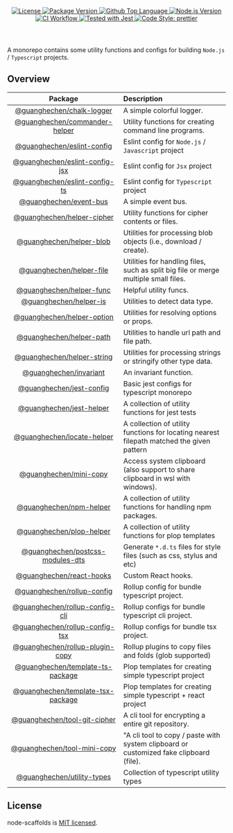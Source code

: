 <header>
  <div align="center">
    <a href="#license">
      <img
        alt="License"
        src="https://img.shields.io/github/license/guanghechen/node-scaffolds"
      />
    </a>
    <a href="https://github.com/guanghechen/node-scaffolds/tags">
      <img
        alt="Package Version"
        src="https://img.shields.io/github/v/tag/guanghechen/node-scaffolds?include_prereleases&sort=semver"
      />
    </a>
    <a href="https://github.com/guanghechen/node-scaffolds/search?l=typescript">
      <img
        alt="Github Top Language"
        src="https://img.shields.io/github/languages/top/guanghechen/node-scaffolds"
      />
    </a>
    <a href="https://github.com/nodejs/node">
      <img
        alt="Node.js Version"
        src="https://img.shields.io/node/v/@guanghechen/rollup-config-tsx"
      />
    </a>
    <a href="https://github.com/guanghechen/node-scaffolds/actions/workflows/ci.yml">
      <img
        alt="CI Workflow"
        src="https://github.com/guanghechen/node-scaffolds/actions/workflows/ci.yml/badge.svg"
      />
    </a>
    <a href="https://github.com/facebook/jest">
      <img
        alt="Tested with Jest"
        src="https://img.shields.io/badge/tested_with-jest-9c465e.svg"
      />
    </a>
    <a href="https://github.com/prettier/prettier">
      <img
        alt="Code Style: prettier"
        src="https://img.shields.io/badge/code_style-prettier-ff69b4.svg?style=flat-square"
      />
    </a>
  </div>
</header>


A monorepo contains some utility functions and configs for building `Node.js` /
`Typescript` projects.

## Overview

Package                               | Description
:------------------------------------:|:--------------------------
[@guanghechen/chalk-logger][]         | A simple colorful logger.
[@guanghechen/commander-helper][]     | Utility functions for creating command line programs.
[@guanghechen/eslint-config][]        | Eslint config for `Node.js` / `Javascript` project
[@guanghechen/eslint-config-jsx][]    | Eslint config for `Jsx` project
[@guanghechen/eslint-config-ts][]     | Eslint config for `Typescript` project
[@guanghechen/event-bus]              | A simple event bus.
[@guanghechen/helper-cipher][]        | Utility functions for cipher contents or files.
[@guanghechen/helper-blob][]          | Utilities for processing blob objects (i.e., download / create).
[@guanghechen/helper-file]            | Utilities for handling files, such as split big file or merge multiple small files.
[@guanghechen/helper-func]            | Helpful utility funcs.
[@guanghechen/helper-is][]            | Utilities to detect data type.
[@guanghechen/helper-option][]        | Utilities for resolving options or props.
[@guanghechen/helper-path][]          | Utilities to handle url path and file path.
[@guanghechen/helper-string][]        | Utilities for processing strings or stringify other type data.
[@guanghechen/invariant]              | An invariant function.
[@guanghechen/jest-config][]          | Basic jest configs for typescript monorepo
[@guanghechen/jest-helper][]          | A collection of utility functions for jest tests
[@guanghechen/locate-helper][]        | A collection of utility functions for locating nearest filepath matched the given pattern
[@guanghechen/mini-copy][]            | Access system clipboard (also support to share clipboard in wsl with windows).
[@guanghechen/npm-helper][]           | A collection of utility functions for handling npm packages.
[@guanghechen/plop-helper][]          | A collection of utility functions for plop templates
[@guanghechen/postcss-modules-dts][]  | Generate `*.d.ts` files for style files (such as css, stylus and etc)
[@guanghechen/react-hooks][]          | Custom React hooks.
[@guanghechen/rollup-config][]        | Rollup config for bundle typescript project.
[@guanghechen/rollup-config-cli][]    | Rollup configs for bundle typescript cli project.
[@guanghechen/rollup-config-tsx][]    | Rollup configs for bundle tsx project.
[@guanghechen/rollup-plugin-copy][]   | Rollup plugins to copy files and folds (glob supported)
[@guanghechen/template-ts-package][]  | Plop templates for creating simple typescript project
[@guanghechen/template-tsx-package][] | Plop templates for creating simple typescript + react project
[@guanghechen/tool-git-cipher][]      | A cli tool for encrypting a entire git repository.
[@guanghechen/tool-mini-copy][]       | "A cli tool to copy / paste with system clipboard or customized fake clipboard (file).
[@guanghechen/utility-types][]        | Collection of typescript utility types


## License

node-scaffolds is [MIT licensed](https://github.com/guanghechen/node-scaffolds/blob/main/LICENSE).


[homepage]: https://github.com/guanghechen/node-scaffolds
[@guanghechen/chalk-logger]: ./packages/chalk-logger
[@guanghechen/commander-helper]: ./packages/commander-helper
[@guanghechen/eslint-config]: ./packages/eslint-config
[@guanghechen/eslint-config-jsx]: ./packages/eslint-config-jsx
[@guanghechen/eslint-config-ts]: ./packages/eslint-config-ts
[@guanghechen/event-bus]: ./packages/event-bus
[@guanghechen/helper-blob]: ./packages/helper-blob
[@guanghechen/helper-cipher]: ./packages/helper-cipher
[@guanghechen/helper-file]: ./packages/helper-file
[@guanghechen/helper-func]: ./packages/helper-func
[@guanghechen/helper-is]: ./packages/helper-is
[@guanghechen/helper-option]: ./packages/helper-option
[@guanghechen/helper-path]: ./packages/helper-path
[@guanghechen/helper-string]: ./packages/helper-string
[@guanghechen/invariant]: ./packages/invariant
[@guanghechen/jest-config]: ./packages/jest-config
[@guanghechen/jest-helper]: ./packages/jest-helper
[@guanghechen/locate-helper]: ./packages/locate-helper
[@guanghechen/mini-copy]: ./packages/mini-copy
[@guanghechen/npm-helper]: ./packages/npm-helper
[@guanghechen/plop-helper]: ./packages/plop-helper
[@guanghechen/postcss-modules-dts]: ./packages/postcss-modules-dts
[@guanghechen/react-hooks]: ./packages/react-hooks
[@guanghechen/rollup-config]: ./packages/rollup-config
[@guanghechen/rollup-config-cli]: ./packages/rollup-config-cli
[@guanghechen/rollup-config-tsx]: ./packages/rollup-config-tsx
[@guanghechen/rollup-plugin-copy]: ./packages/rollup-plugin-copy
[@guanghechen/template-ts-package]: ./packages/template-ts-package
[@guanghechen/template-tsx-package]: ./packages/template-tsx-package
[@guanghechen/tool-git-cipher]: ./packages/tool-git-cipher
[@guanghechen/tool-mini-copy]: ./packages/tool-mini-copy
[@guanghechen/utility-types]: ./packages/utility-types
